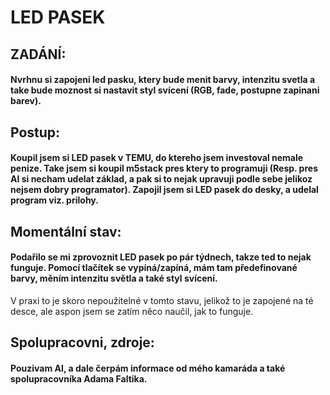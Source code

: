 # LED PASEK

## ZADÁNÍ:
#### Nvrhnu si zapojeni led pasku, ktery bude menit barvy, intenzitu svetla a take bude moznost si nastavit styl svícení (RGB, fade, postupne zapinani barev).



## Postup:
#### Koupil jsem si LED pasek v TEMU, do ktereho jsem investoval nemale penize. Take jsem si koupil m5stack pres ktery to programuji (Resp. pres AI si necham udelat základ, a pak si to nejak upravuji podle sebe jelikoz nejsem dobry programator). Zapojil jsem si LED pasek do desky, a udelal program viz. prilohy.

## Momentální stav:
#### Podařilo se mi zprovoznit LED pasek po pár týdnech, takze ted to nejak funguje. Pomocí tlačítek se vypíná/zapíná, mám tam předefinované barvy, měním intenzitu světla a také styl svícení.
V praxi to je skoro nepoužitelné v tomto stavu, jelikož to je zapojené na té desce,
ale aspon jsem se zatím něco naučil, jak to funguje.

## Spolupracovni, zdroje: 
#### Pouzivam AI, a dale čerpám informace od mého kamaráda a také spolupracovníka Adama Faltika.







































































































































